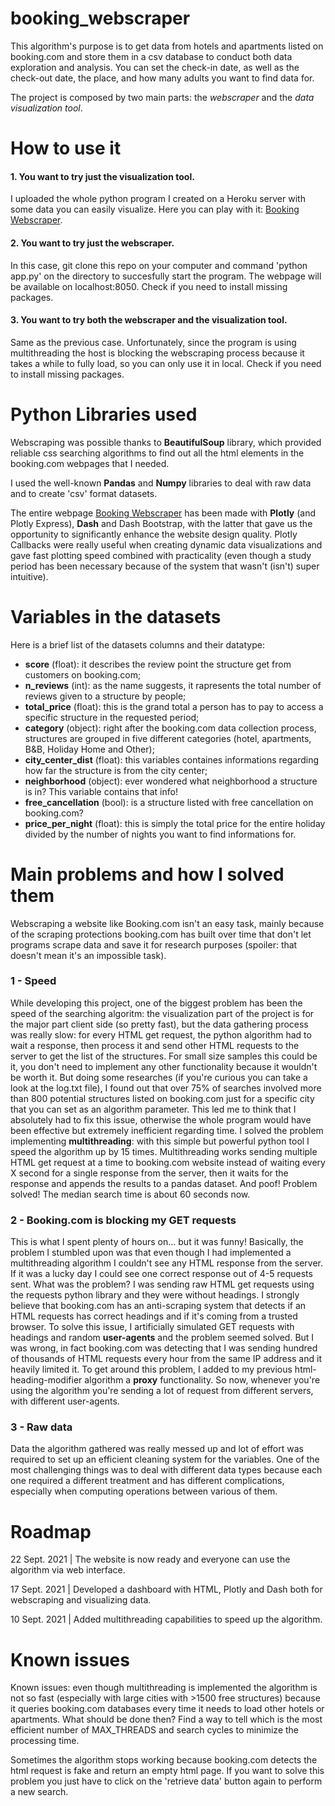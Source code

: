 # booking_webscraper
This algorithm's purpose is to get data from hotels and apartments listed on booking.com and store them in a csv database to conduct both data exploration and analysis.
You can set the check-in date, as well as the check-out date, the place, and how many adults you want to find data for.

The project is composed by two main parts: the _webscraper_ and the _data visualization tool_. 

# How to use it
#### 1. You want to try just the visualization tool.
I uploaded the whole python program I created on a Heroku server with some data you can easily visualize. Here you can play with it: [Booking Webscraper](https://bookingwebscraper.herokuapp.com/data-visualization).

#### 2. You want to try just the webscraper.
In this case, git clone this repo on your computer and command 'python app.py' on the directory to succesfully start the program. The webpage will be available on localhost:8050. Check if you need to install missing packages.

#### 3. You want to try both the webscraper and the visualization tool.
Same as the previous case. Unfortunately, since the program is using multithreading the host is blocking the webscraping process because it takes a while to fully load, so you can only use it in local. Check if you need to install missing packages.

# Python Libraries used
Webscraping was possible thanks to **BeautifulSoup** library, which provided reliable css searching algorithms to find out all the html elements in the booking.com webpages that I needed.

I used the well-known **Pandas** and **Numpy** libraries to deal with raw data and to create 'csv' format datasets.

The entire webpage [Booking Webscraper](https://bookingwebscraper.herokuapp.com/data-visualization) has been made with **Plotly** (and Plotly Express), **Dash** and Dash Bootstrap, with the latter that gave us the opportunity to significantly enhance the website design quality. Plotly Callbacks were really useful when creating dynamic data visualizations and gave fast plotting speed combined with practicality (even though a study period has been necessary because of the system that wasn't (isn't) super intuitive).

# Variables in the datasets
Here is a brief list of the datasets columns and their datatype:
- **score** (float): it describes the review point the structure get from customers on booking.com;
- **n_reviews** (int): as the name suggests, it rapresents the total number of reviews given to a structure by people;
- **total_price** (float): this is the grand total a person has to pay to access a specific structure in the requested period;
- **category** (object): right after the booking.com data collection process, structures are grouped in five different categories (hotel, apartments, B&B, Holiday Home and Other);
- **city_center_dist** (float): this variables containes informations regarding how far the structure is from the city center;
- **neighborhood** (object): ever wondered what neighborhood a structure is in? This variable contains that info!
- **free_cancellation** (bool): is a structure listed with free cancellation on booking.com?
- **price_per_night** (float): this is simply the total price for the entire holiday divided by the number of nights you want to find informations for.

# Main problems and how I solved them
Webscraping a website like Booking.com isn't an easy task, mainly because of the scraping protections booking.com has built over time that don't let programs scrape data and save it for research purposes (spoiler: that doesn't mean it's an impossible task). 

### 1 - Speed 

While developing this project, one of the biggest problem has been the speed of the searching algoritm: the visualization part of the project is for the major part client side (so pretty fast), but the data gathering process was really slow: for every HTML get request, the python algorithm had to wait a response, then process it and send other HTML requests to the server to get the list of the structures. For small size samples this could be it, you don't need to implement any other functionality because it wouldn't be worth it. But doing some researches (if you're curious you can take a look at the log.txt file), I found out that over 75% of searches involved more than 800 potential structures listed on booking.com just for a specific city that you can set as an algorithm parameter. This led me to think that I absolutely had to fix this issue, otherwise the whole program would have been effective but extremely inefficient regarding time. I solved the problem implementing **multithreading**: with this simple but powerful python tool I speed the algorithm up by 15 times. Multithreading works sending multiple HTML get request at a time to booking.com website instead of waiting every X second for a single response from the server, then it waits for the response and appends the results to a pandas dataset. And poof! Problem solved! The median search time is about 60 seconds now.

### 2 - Booking.com is blocking my GET requests

This is what I spent plenty of hours on... but it was funny! Basically, the problem I stumbled upon was that even though I had implemented a multithreading algorithm I couldn't see any HTML response from the server. If it was a lucky day I could see one correct response out of 4-5 requests sent. What was the problem? I was sending raw HTML get requests using the requests python library and they were without headings. I strongly believe that booking.com has an anti-scraping system that detects if an HTML requests has correct headings and if it's coming from a trusted browser. To solve this issue, I artificially simulated GET requests with headings and random **user-agents** and the problem seemed solved. But I was wrong, in fact booking.com was detecting that I was sending hundred of thousands of HTML requests every hour from the same IP address and it heavily limited it. To get around this problem, I added to my previous html-heading-modifier algorithm a **proxy** functionality. So now, whenever you're using the algorithm you're sending a lot of request from different servers, with different user-agents.

### 3 - Raw data

Data the algorithm gathered was really messed up and lot of effort was required to set up an efficient cleaning system for the variables. One of the most challenging things was to deal with different data types because each one required a different treatment and has different complications, especially when computing operations between various of them. 

# Roadmap

22 Sept. 2021 | The website is now ready and everyone can use the algorithm via web interface.

17 Sept. 2021 | Developed a dashboard with HTML, Plotly and Dash both for webscraping and visualizing data.

10 Sept. 2021 | Added multithreading capabilities to speed up the algorithm.

# Known issues
Known issues: even though multithreading is implemented the algorithm is not so fast (especially with large cities with >1500 free structures) because it queries booking.com databases every time it needs to load other hotels or apartments. What should be done then? Find a way to tell which is the most efficient number of MAX_THREADS and search cycles to minimize the processing time.

Sometimes the algorithm stops working because booking.com detects the html request is fake and return an empty html page. If you want to solve this problem you just have to click on the 'retrieve data' button again to perform a new search.
